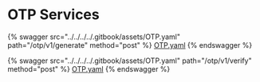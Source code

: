 # OTP Services

{% swagger src="../../../../.gitbook/assets/OTP.yaml" path="/otp/v1/generate" method="post" %}
[OTP.yaml](../../../../.gitbook/assets/OTP.yaml)
{% endswagger %}

{% swagger src="../../../../.gitbook/assets/OTP.yaml" path="/otp/v1/verify" method="post" %}
[OTP.yaml](../../../../.gitbook/assets/OTP.yaml)
{% endswagger %}
